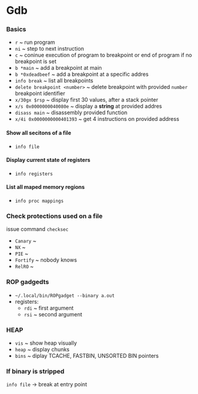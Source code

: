 # Gdb

### Basics
- `r` ~ run program
- `ni` ~ step to next instruction
- `c` ~ coninue execution of program to breakpoint or end of program if no breakpoint is set
- `b *main` ~ add a breakpoint at main
- `b *0xdeadbeef` ~ add a breakpoint at a specific addres
- `info break` ~ list all breakpoints
- `delete breakpoint <number>` ~ delete breakpoint with provided `number` breakpoint identifier
- `x/30gx $rsp` ~ display first 30 values, after a stack pointer
- `x/s 0x0000000040080e` ~ display a **string** at provided addres
- `disass main` ~ disassembly provided function
- `x/4i 0x0000000000401393` ~ get 4 instructions on provided address

#### Show all secitons of a file
- `info file`

#### Display current state of registers
- `info registers`

#### List all maped memory regions
- `info proc mappings`

### Check protections used on a file
issue command `checksec`
- `Canary` ~
- `NX` ~
- `PIE` ~
- `Fortify` ~ nobody knows
- `RelRO` ~ 

### ROP gadgedts
- `~/.local/bin/ROPgadget --binary a.out`
- registers:
    - `rdi` ~ first argument
    - `rsi` ~ second argument

### HEAP
- `vis` ~ show heap visually
- `heap` ~ display chunks
- `bins` ~ diplay TCACHE, FASTBIN, UNSORTED BIN pointers

### If binary is stripped
`info file` -> break at entry point
